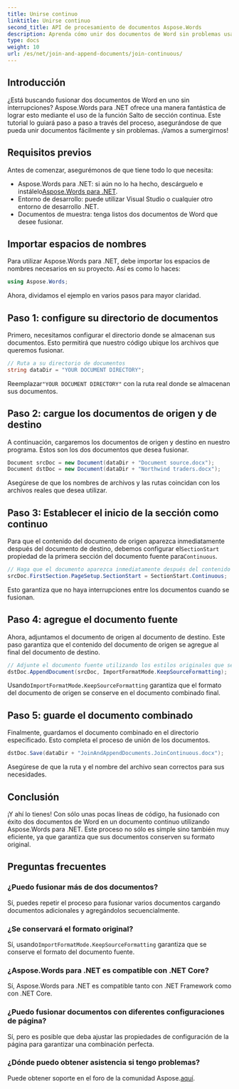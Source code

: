 ```yaml
---
title: Unirse continuo
linktitle: Unirse continuo
second_title: API de procesamiento de documentos Aspose.Words
description: Aprenda cómo unir dos documentos de Word sin problemas usando Aspose.Words para .NET. Siga nuestra guía paso a paso para una combinación de documentos fluida y eficiente.
type: docs
weight: 10
url: /es/net/join-and-append-documents/join-continuous/
---
```

## Introducción

¿Está buscando fusionar dos documentos de Word en uno sin interrupciones? Aspose.Words para .NET ofrece una manera fantástica de lograr esto mediante el uso de la función Salto de sección continua. Este tutorial lo guiará paso a paso a través del proceso, asegurándose de que pueda unir documentos fácilmente y sin problemas. ¡Vamos a sumergirnos!

## Requisitos previos

Antes de comenzar, asegurémonos de que tiene todo lo que necesita:

-  Aspose.Words para .NET: si aún no lo ha hecho, descárguelo e instálelo[Aspose.Words para .NET](https://releases.aspose.com/words/net/).
- Entorno de desarrollo: puede utilizar Visual Studio o cualquier otro entorno de desarrollo .NET.
- Documentos de muestra: tenga listos dos documentos de Word que desee fusionar.

## Importar espacios de nombres

Para utilizar Aspose.Words para .NET, debe importar los espacios de nombres necesarios en su proyecto. Así es como lo haces:

```csharp
using Aspose.Words;
```

Ahora, dividamos el ejemplo en varios pasos para mayor claridad.

## Paso 1: configure su directorio de documentos

Primero, necesitamos configurar el directorio donde se almacenan sus documentos. Esto permitirá que nuestro código ubique los archivos que queremos fusionar.

```csharp
// Ruta a su directorio de documentos
string dataDir = "YOUR DOCUMENT DIRECTORY";
```

 Reemplazar`"YOUR DOCUMENT DIRECTORY"` con la ruta real donde se almacenan sus documentos.

## Paso 2: cargue los documentos de origen y de destino

A continuación, cargaremos los documentos de origen y destino en nuestro programa. Estos son los dos documentos que desea fusionar.

```csharp
Document srcDoc = new Document(dataDir + "Document source.docx");
Document dstDoc = new Document(dataDir + "Northwind traders.docx");
```

Asegúrese de que los nombres de archivos y las rutas coincidan con los archivos reales que desea utilizar.

## Paso 3: Establecer el inicio de la sección como continuo

 Para que el contenido del documento de origen aparezca inmediatamente después del documento de destino, debemos configurar el`SectionStart` propiedad de la primera sección del documento fuente para`Continuous`.

```csharp
// Haga que el documento aparezca inmediatamente después del contenido del documento de destino.
srcDoc.FirstSection.PageSetup.SectionStart = SectionStart.Continuous;
```

Esto garantiza que no haya interrupciones entre los documentos cuando se fusionan.

## Paso 4: agregue el documento fuente

Ahora, adjuntamos el documento de origen al documento de destino. Este paso garantiza que el contenido del documento de origen se agregue al final del documento de destino.

```csharp
// Adjunte el documento fuente utilizando los estilos originales que se encuentran en el documento fuente.
dstDoc.AppendDocument(srcDoc, ImportFormatMode.KeepSourceFormatting);
```

 Usando`ImportFormatMode.KeepSourceFormatting` garantiza que el formato del documento de origen se conserve en el documento combinado final.

## Paso 5: guarde el documento combinado

Finalmente, guardamos el documento combinado en el directorio especificado. Esto completa el proceso de unión de los documentos.

```csharp
dstDoc.Save(dataDir + "JoinAndAppendDocuments.JoinContinuous.docx");
```

Asegúrese de que la ruta y el nombre del archivo sean correctos para sus necesidades.

## Conclusión

¡Y ahí lo tienes! Con sólo unas pocas líneas de código, ha fusionado con éxito dos documentos de Word en un documento continuo utilizando Aspose.Words para .NET. Este proceso no sólo es simple sino también muy eficiente, ya que garantiza que sus documentos conserven su formato original.

## Preguntas frecuentes

### ¿Puedo fusionar más de dos documentos?
Sí, puedes repetir el proceso para fusionar varios documentos cargando documentos adicionales y agregándolos secuencialmente.

### ¿Se conservará el formato original?
 Sí, usando`ImportFormatMode.KeepSourceFormatting` garantiza que se conserve el formato del documento fuente.

### ¿Aspose.Words para .NET es compatible con .NET Core?
Sí, Aspose.Words para .NET es compatible tanto con .NET Framework como con .NET Core.

### ¿Puedo fusionar documentos con diferentes configuraciones de página?
Sí, pero es posible que deba ajustar las propiedades de configuración de la página para garantizar una combinación perfecta.

### ¿Dónde puedo obtener asistencia si tengo problemas?
 Puede obtener soporte en el foro de la comunidad Aspose.[aquí](https://forum.aspose.com/c/words/8).